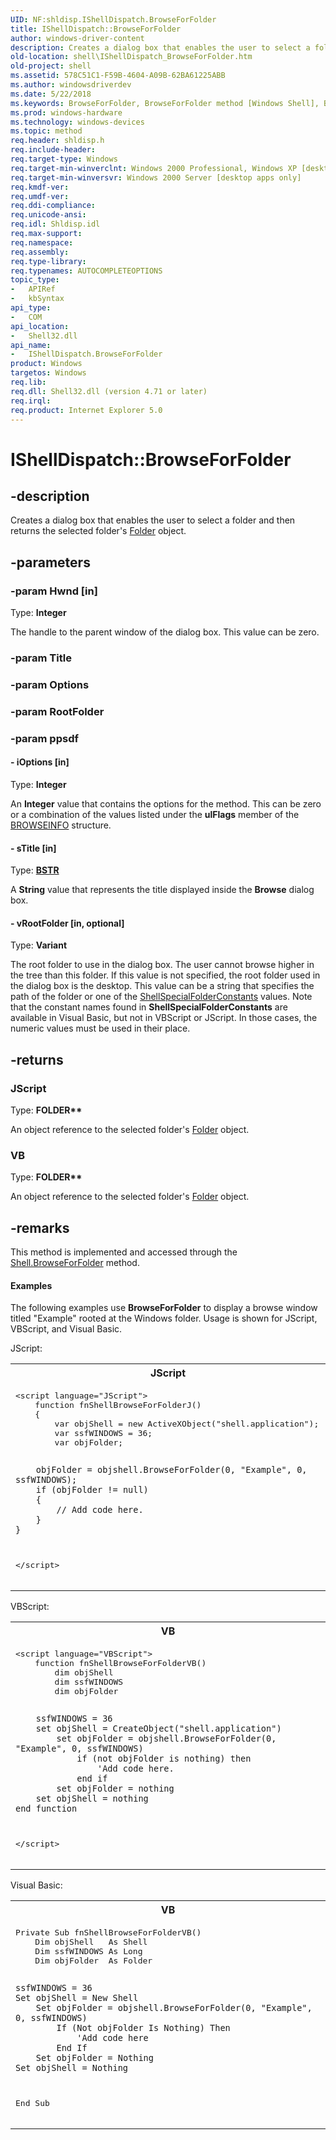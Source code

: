 ```yaml
---
UID: NF:shldisp.IShellDispatch.BrowseForFolder
title: IShellDispatch::BrowseForFolder
author: windows-driver-content
description: Creates a dialog box that enables the user to select a folder and then returns the selected folder's Folder object.
old-location: shell\IShellDispatch_BrowseForFolder.htm
old-project: shell
ms.assetid: 578C51C1-F59B-4604-A09B-62BA61225ABB
ms.author: windowsdriverdev
ms.date: 5/22/2018
ms.keywords: BrowseForFolder, BrowseForFolder method [Windows Shell], BrowseForFolder method [Windows Shell],IShellDispatch object, IShellDispatch object [Windows Shell],BrowseForFolder method, IShellDispatch.BrowseForFolder, IShellDispatch::BrowseForFolder, shell.IShellDispatch_BrowseForFolder
ms.prod: windows-hardware
ms.technology: windows-devices
ms.topic: method
req.header: shldisp.h
req.include-header: 
req.target-type: Windows
req.target-min-winverclnt: Windows 2000 Professional, Windows XP [desktop apps only]
req.target-min-winversvr: Windows 2000 Server [desktop apps only]
req.kmdf-ver: 
req.umdf-ver: 
req.ddi-compliance: 
req.unicode-ansi: 
req.idl: Shldisp.idl
req.max-support: 
req.namespace: 
req.assembly: 
req.type-library: 
req.typenames: AUTOCOMPLETEOPTIONS
topic_type:
-	APIRef
-	kbSyntax
api_type:
-	COM
api_location:
-	Shell32.dll
api_name:
-	IShellDispatch.BrowseForFolder
product: Windows
targetos: Windows
req.lib: 
req.dll: Shell32.dll (version 4.71 or later)
req.irql: 
req.product: Internet Explorer 5.0
---
```


# IShellDispatch::BrowseForFolder


## -description


Creates a dialog box that enables the user to select a folder and then returns the selected folder's <a href="https://msdn.microsoft.com/f1e82c61-205e-47c8-bc7c-6a52410a672e">Folder</a> object.


## -parameters




### -param Hwnd [in]

Type: <b>Integer</b>

The handle to the parent window of the dialog box. This value can be zero.


### -param Title




### -param Options




### -param RootFolder




### -param ppsdf






#### - iOptions [in]

Type: <b>Integer</b>

An <b>Integer</b> value that contains the options for the method. This can be zero or a combination of the values listed under the <b>ulFlags</b> member of the <a href="https://msdn.microsoft.com/7c8df03a-93bb-42b2-b4a0-9c2ae917c0d1">BROWSEINFO</a> structure.


#### - sTitle [in]

Type: <b><a href="1b2d7d2c-47af-4389-a6b6-b01b7e915228">BSTR</a></b>

A <b>String</b> value that represents the title displayed inside the <b>Browse</b> dialog box.


#### - vRootFolder [in, optional]

Type: <b>Variant</b>

The root folder to use in the dialog box. The user cannot browse higher in the tree than this folder. If this value is not specified, the root folder used in the dialog box is the desktop. This value can be a string that specifies the path of the folder or one of the <a href="https://msdn.microsoft.com/35338102-f3a9-4bcf-ad62-d395462e6d2c">ShellSpecialFolderConstants</a> values. Note that the constant names found in <b>ShellSpecialFolderConstants</b> are available in Visual Basic, but not in VBScript or JScript. In those cases, the numeric values must be used in their place.


## -returns



<h3>JScript</h3>
Type: <b>FOLDER**</b>

An object reference to the selected folder's <a href="https://msdn.microsoft.com/f1e82c61-205e-47c8-bc7c-6a52410a672e">Folder</a> object.

<h3>VB</h3>
Type: <b>FOLDER**</b>

An object reference to the selected folder's <a href="https://msdn.microsoft.com/f1e82c61-205e-47c8-bc7c-6a52410a672e">Folder</a> object.




## -remarks



This method is implemented and accessed through the <a href="https://msdn.microsoft.com/4cc44e5a-3578-448b-9b19-1b71e1ae2cb9">Shell.BrowseForFolder</a> method.


#### Examples

The following examples use <b>BrowseForFolder</b> to display a browse window titled "Example" rooted at the Windows folder. Usage is shown for JScript, VBScript, and Visual Basic.

JScript:
                

<div class="code"><span codelanguage="JScript"><table>
<tr>
<th>JScript</th>
</tr>
<tr>
<td>
<pre>&lt;script language="JScript"&gt;
    function fnShellBrowseForFolderJ()
    {
        var objShell = new ActiveXObject("shell.application");
        var ssfWINDOWS = 36;
        var objFolder;
        
        objFolder = objshell.BrowseForFolder(0, "Example", 0, ssfWINDOWS);
        if (objFolder != null)
        {
            // Add code here.
        }
    }
&lt;/script&gt;
</pre>
</td>
</tr>
</table></span></div>
VBScript:

<div class="code"><span codelanguage="VisualBasic"><table>
<tr>
<th>VB</th>
</tr>
<tr>
<td>
<pre>&lt;script language="VBScript"&gt;
    function fnShellBrowseForFolderVB()
        dim objShell
        dim ssfWINDOWS
        dim objFolder
        
        ssfWINDOWS = 36
        set objShell = CreateObject("shell.application")
            set objFolder = objshell.BrowseForFolder(0, "Example", 0, ssfWINDOWS)
                if (not objFolder is nothing) then
                    'Add code here.
                end if
            set objFolder = nothing
        set objShell = nothing
    end function
 &lt;/script&gt;
</pre>
</td>
</tr>
</table></span></div>
Visual Basic:

<div class="code"><span codelanguage="VisualBasic"><table>
<tr>
<th>VB</th>
</tr>
<tr>
<td>
<pre>Private Sub fnShellBrowseForFolderVB()
    Dim objShell   As Shell
    Dim ssfWINDOWS As Long
    Dim objFolder  As Folder
    
    ssfWINDOWS = 36
    Set objShell = New Shell
        Set objFolder = objshell.BrowseForFolder(0, "Example", 0, ssfWINDOWS)
            If (Not objFolder Is Nothing) Then
                'Add code here
            End If
        Set objFolder = Nothing
    Set objShell = Nothing
End Sub
</pre>
</td>
</tr>
</table></span></div>


